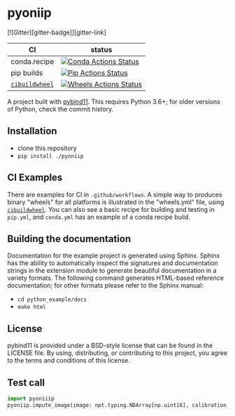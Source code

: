 pyoniip
==============

[![Gitter][gitter-badge]][gitter-link]

|      CI              | status |
|----------------------|--------|
| conda.recipe         | [![Conda Actions Status][actions-conda-badge]][actions-conda-link] |
| pip builds           | [![Pip Actions Status][actions-pip-badge]][actions-pip-link] |
| [`cibuildwheel`][]   | [![Wheels Actions Status][actions-wheels-badge]][actions-wheels-link] |

[actions-badge]:           https://github.com/orphefs/pyoniip/workflows/Tests/badge.svg
[actions-conda-link]:      https://github.com/orphefs/pyoniip/actions?query=workflow%3A%22Conda
[actions-conda-badge]:     https://github.com/orphefs/pyoniip/workflows/Conda/badge.svg
[actions-pip-link]:        https://github.com/orphefs/pyoniip/actions?query=workflow%3A%22Pip
[actions-pip-badge]:       https://github.com/orphefs/pyoniip/workflows/Pip/badge.svg
[actions-wheels-link]:     https://github.com/orphefs/pyoniip/actions?query=workflow%3AWheels
[actions-wheels-badge]:    https://github.com/orphefs/pyoniip/workflows/Wheels/badge.svg

A project built with [pybind11](https://github.com/pybind/pybind11).
This requires Python 3.6+; for older versions of Python, check the commit
history.

Installation
------------

- clone this repository
- `pip install ./pyoniip`

CI Examples
-----------

There are examples for CI in `.github/workflows`. A simple way to produces
binary "wheels" for all platforms is illustrated in the "wheels.yml" file,
using [`cibuildwheel`][]. You can also see a basic recipe for building and
testing in `pip.yml`, and `conda.yml` has an example of a conda recipe build.

Building the documentation
--------------------------

Documentation for the example project is generated using Sphinx. Sphinx has the
ability to automatically inspect the signatures and documentation strings in
the extension module to generate beautiful documentation in a variety formats.
The following command generates HTML-based reference documentation; for other
formats please refer to the Sphinx manual:

- `cd python_example/docs`
- `make html`

License
-------

pybind11 is provided under a BSD-style license that can be found in the LICENSE
file. By using, distributing, or contributing to this project, you agree to the
terms and conditions of this license.

Test call
---------

```python
import pyoniiip
pyoniip.impute_image(image: npt.typing.NDArray[np.uint16], calibration_image: npt.typing.NDArray[np.float])
```

[`cibuildwheel`]:          https://cibuildwheel.readthedocs.io
